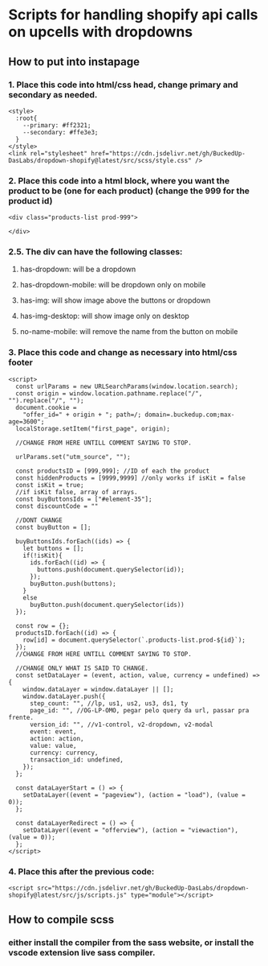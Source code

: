 # Scripts for handling shopify api calls on upcells with dropdowns

## How to put into instapage
### 1. Place this code into html/css head, change primary and secondary as needed.
```
<style>
  :root{
    --primary: #ff2321;
    --secondary: #ffe3e3;
  }
</style>
<link rel="stylesheet" href="https://cdn.jsdelivr.net/gh/BuckedUp-DasLabs/dropdown-shopify@latest/src/scss/style.css" />
```
### 2. Place this code into a html block, where you want the product to be (one for each product) (change the 999 for the product id)
```
<div class="products-list prod-999">

</div>
```

### 2.5. The div can have the following classes:
1. has-dropdown: will be a dropdown

2. has-dropdown-mobile: will be dropdown only on mobile

3. has-img: will show image above the buttons or dropdown

4. has-img-desktop: will show image only on desktop

5. no-name-mobile: will remove the name from the button on mobile

### 3. Place this code and change as necessary into html/css footer
```
<script>
  const urlParams = new URLSearchParams(window.location.search);
  const origin = window.location.pathname.replace("/", "").replace("/", "");
  document.cookie =
    "offer_id=" + origin + "; path=/; domain=.buckedup.com;max-age=3600";
  localStorage.setItem("first_page", origin);

  //CHANGE FROM HERE UNTILL COMMENT SAYING TO STOP.

  urlParams.set("utm_source", "");

  const productsID = [999,999]; //ID of each the product
  const hiddenProducts = [9999,9999] //only works if isKit = false
  const isKit = true;
  //if isKit false, array of arrays.
  const buyButtonsIds = ["#element-35"];
  const discountCode = ""

  //DONT CHANGE
  const buyButton = [];

  buyButtonsIds.forEach((ids) => {
    let buttons = [];
    if(!isKit){
      ids.forEach((id) => {
        buttons.push(document.querySelector(id));
      });
      buyButton.push(buttons);
    }
    else
      buyButton.push(document.querySelector(ids))
  });

  const row = {};
  productsID.forEach((id) => {
    row[id] = document.querySelector(`.products-list.prod-${id}`);
  });
  //CHANGE FROM HERE UNTILL COMMENT SAYING TO STOP.

  //CHANGE ONLY WHAT IS SAID TO CHANGE.
  const setDataLayer = (event, action, value, currency = undefined) => {
    window.dataLayer = window.dataLayer || [];
    window.dataLayer.push({
      step_count: "", //lp, us1, us2, us3, ds1, ty
      page_id: "", //OG-LP-OMO, pegar pelo query da url, passar pra frente.
      version_id: "", //v1-control, v2-dropdown, v2-modal
      event: event,
      action: action,
      value: value,
      currency: currency,
      transaction_id: undefined,
    });
  };

  const dataLayerStart = () => {
    setDataLayer((event = "pageview"), (action = "load"), (value = 0));
  };

  const dataLayerRedirect = () => {
    setDataLayer((event = "offerview"), (action = "viewaction"), (value = 0));
  };
</script>
```

### 4. Place this after the previous code:
```
<script src="https://cdn.jsdelivr.net/gh/BuckedUp-DasLabs/dropdown-shopify@latest/src/js/scripts.js" type="module"></script>
```

## How to compile scss

### either install the compiler from the sass website, or install the vscode extension live sass compiler.
